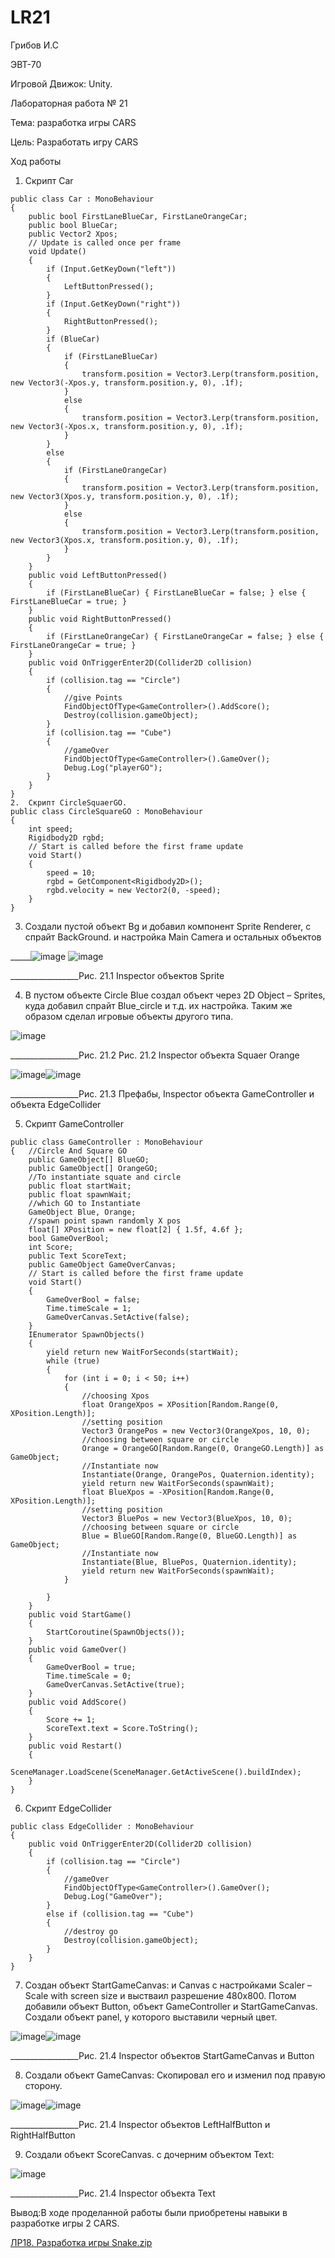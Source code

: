 # LR21
Грибов И.С

ЭВТ-70

Игровой Движок: Unity.

Лабораторная работа № 21

Тема: разработка игры CARS

Цель: Разработать игру CARS

Ход работы

1.	Скрипт Car
```
public class Car : MonoBehaviour
{
    public bool FirstLaneBlueCar, FirstLaneOrangeCar;
    public bool BlueCar;
    public Vector2 Xpos;
    // Update is called once per frame
    void Update()
    {
        if (Input.GetKeyDown("left"))
        {
            LeftButtonPressed();
        }
        if (Input.GetKeyDown("right"))
        {
            RightButtonPressed();
        }
        if (BlueCar)
        {
            if (FirstLaneBlueCar)
            {
                transform.position = Vector3.Lerp(transform.position, new Vector3(-Xpos.y, transform.position.y, 0), .1f);
            }
            else
            {
                transform.position = Vector3.Lerp(transform.position, new Vector3(-Xpos.x, transform.position.y, 0), .1f);
            }
        }
        else
        {
            if (FirstLaneOrangeCar)
            {
                transform.position = Vector3.Lerp(transform.position, new Vector3(Xpos.y, transform.position.y, 0), .1f);
            }
            else
            {
                transform.position = Vector3.Lerp(transform.position, new Vector3(Xpos.x, transform.position.y, 0), .1f);
            }
        }
    }
    public void LeftButtonPressed()
    {
        if (FirstLaneBlueCar) { FirstLaneBlueCar = false; } else { FirstLaneBlueCar = true; }
    }
    public void RightButtonPressed()
    {
        if (FirstLaneOrangeCar) { FirstLaneOrangeCar = false; } else { FirstLaneOrangeCar = true; }
    }
    public void OnTriggerEnter2D(Collider2D collision)
    {
        if (collision.tag == "Circle")
        {
            //give Points
            FindObjectOfType<GameController>().AddScore();
            Destroy(collision.gameObject);
        }
        if (collision.tag == "Cube")
        {
            //gameOver
            FindObjectOfType<GameController>().GameOver();
            Debug.Log("playerGO");
        }
    }
}
2.	Скрипт CircleSquaerGO.
public class CircleSquareGO : MonoBehaviour
{
    int speed;
    Rigidbody2D rgbd;
    // Start is called before the first frame update
    void Start()
    {
        speed = 10;
        rgbd = GetComponent<Rigidbody2D>();
        rgbd.velocity = new Vector2(0, -speed);
    }
}
```
3.	 Создали пустой объект Bg и добавил компонент Sprite Renderer, с спрайт BackGround. и настройка Main Camera и остальных объектов

_____![image](https://user-images.githubusercontent.com/119228138/205000033-d4f92709-c834-4a02-8aa0-5a61b3aba253.png) ![image](https://user-images.githubusercontent.com/119228138/205000053-b05d931b-8609-4814-b946-15782c212124.png)

_________________Рис. 21.1 Inspector объектов Sprite

4.	В пустом объекте Circle Blue создал объект через 2D Object – Sprites, куда добавил спрайт Blue_circle и т.д. их настройка.   Таким же образом сделал игровые объекты другого типа. 
 
 ![image](https://user-images.githubusercontent.com/119228138/205000160-1611781a-9677-4527-b2a0-04be315f692d.png)
 
_________________Рис. 21.2 Рис. 21.2 Inspector объекта Squaer Orange

![image](https://user-images.githubusercontent.com/119228138/205000198-68ee9a04-e1e6-4ae1-96a2-1921a7131352.png)![image](https://user-images.githubusercontent.com/119228138/205000221-c9939ae7-7da9-44ac-8140-fe15ef553762.png)


_________________Рис. 21.3 Префабы, Inspector объекта GameController и объекта EdgeCollider

5.	Скрипт GameController
```
public class GameController : MonoBehaviour
{   //Circle And Square GO
    public GameObject[] BlueGO;
    public GameObject[] OrangeGO;
    //To instantiate squate and circle
    public float startWait;
    public float spawnWait;
    //which GO to Instantiate
    GameObject Blue, Orange;
    //spawn point spawn randomly X pos
    float[] XPosition = new float[2] { 1.5f, 4.6f };
    bool GameOverBool;
    int Score;
    public Text ScoreText;
    public GameObject GameOverCanvas;
    // Start is called before the first frame update
    void Start()
    {
        GameOverBool = false;
        Time.timeScale = 1;
        GameOverCanvas.SetActive(false);
    }
    IEnumerator SpawnObjects()
    {
        yield return new WaitForSeconds(startWait);
        while (true)
        {
            for (int i = 0; i < 50; i++)
            {
                //choosing Xpos
                float OrangeXpos = XPosition[Random.Range(0, XPosition.Length)];
                //setting position
                Vector3 OrangePos = new Vector3(OrangeXpos, 10, 0);
                //choosing between square or circle
                Orange = OrangeGO[Random.Range(0, OrangeGO.Length)] as GameObject;
                //Instantiate now
                Instantiate(Orange, OrangePos, Quaternion.identity);
                yield return new WaitForSeconds(spawnWait);
                float BlueXpos = -XPosition[Random.Range(0, XPosition.Length)];
                //setting position
                Vector3 BluePos = new Vector3(BlueXpos, 10, 0);
                //choosing between square or circle
                Blue = BlueGO[Random.Range(0, BlueGO.Length)] as GameObject;
                //Instantiate now
                Instantiate(Blue, BluePos, Quaternion.identity);
                yield return new WaitForSeconds(spawnWait);
            }
           
        }
    }
    public void StartGame()
    {   
        StartCoroutine(SpawnObjects());
    }
    public void GameOver()
    {
        GameOverBool = true;
        Time.timeScale = 0;
        GameOverCanvas.SetActive(true);
    }
    public void AddScore()
    {
        Score += 1;
        ScoreText.text = Score.ToString();
    }
    public void Restart()
    {
        SceneManager.LoadScene(SceneManager.GetActiveScene().buildIndex);
    }
}
```

6.	Скрипт EdgeCollider

```
public class EdgeCollider : MonoBehaviour
{
    public void OnTriggerEnter2D(Collider2D collision)
    {
        if (collision.tag == "Circle")
        {
            //gameOver
            FindObjectOfType<GameController>().GameOver();
            Debug.Log("GameOver");
        }
        else if (collision.tag == "Cube")
        {
            //destroy go
            Destroy(collision.gameObject);
        }
    }
}
```

7.	Создан объект StartGameCanvas:  и Canvas с настройками Scaler – Scale with screen size и выстваил разрешение 480х800. Потом добавили  объект Button, объект GameController и StartGameCanvas. Создали объект panel, у которого выставили черный цвет.

![image](https://user-images.githubusercontent.com/119228138/205000423-dddaa681-6c6a-4a7b-861a-ecc5d6fcbae4.png)![image](https://user-images.githubusercontent.com/119228138/205000444-8c66bd6e-eb32-4b3a-8f33-915428822954.png)

_________________Рис. 21.4 Inspector объектов StartGameCanvas и Button

8.	Создали объект GameCanvas:  Скопировал его и изменил под правую сторону. 

![image](https://user-images.githubusercontent.com/119228138/205000521-5936bd3a-1ff1-47f5-a7f2-31c91eb4f298.png)![image](https://user-images.githubusercontent.com/119228138/205000533-e517c90f-b125-4e6b-8bd9-465a63c6a6fc.png)


_________________Рис. 21.4 Inspector объектов LeftHalfButton и RightHalfButton

9.	Создали объект ScoreCanvas. с дочерним объектом Text:

![image](https://user-images.githubusercontent.com/119228138/205000565-526184fd-6895-4b6f-8945-71f46113a9db.png)

_________________Рис. 21.4 Inspector объекта Text

Вывод:В ходе проделанной работы были приобретены навыки в разработке игры 2 CARS.

[ЛР18. Разработка игры Snake.zip](https://github.com/Kramler3/LR21/files/10135437/18.Snake.zip)

